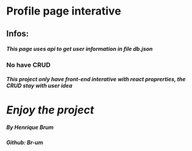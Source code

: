 # Profile page interative
## Infos:
##### This page uses api to get user information in file **db.json**

### No have CRUD
##### This project only have front-end interative with react proprerties, the CRUD stay with user idea

# *Enjoy the project*

##### **By Henrique Brum**
##### **Github: *Br-um***
